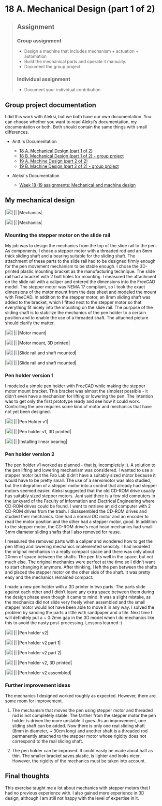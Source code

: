 # 18 A. Mechanical Design (part 1 of 2) 

> ## Assignment
>
> ### Group assignment
>
> - Design a machine that includes mechanism + actuation + automation
> - Build the mechanical parts and operate it manually.
> - Document the group project
>
> ### Individual assignment
>
> - Document your individual contribution.

## Group project documentation 

I did this work with Aleksi, but we both have our own documentation. You can choose whether you want to read Aleksi's documentation, my documentation or both. Both should contain the same things with small differences. 

- Antti's Documentation 
    - [18 A. Mechanical Design (part 1 of 2)](../week18/)
    - [18 B. Mechanical Design (part 1 of 2) - group project ](../week18_groupwork/)
    - [19 A. Machine Design (part 2 of 2)](../week19/)
    - [19 B. Machine Design (part 2 of 2) - group project ](../week19_groupwork/)

- Aleksi's Documentation 
    - [Week 18-19 assignments: Mechanical and machine design](https://almyllym.gitlab.io/FabLab-courses/week-assignment18.html)

## My mechanical design 

|![](../images/week18/cad_mechanics_1.resized.png)|
||
|Mechanics|

|![](../images/week18/cad_mechanics_2.resized.png)|
||
|Mechanics|

### Mounting the stepper motor on the slide rail 

My job was to design the mechanics from the top of the slide rail to the pen. As components, I chose a stepper motor with a threaded rod and an 8mm thick sliding shaft and a bearing suitable for the sliding shaft. The attachment of these parts to the slide rail had to be designed firmly enough for the pen movement mechanism to be stable enough. I chose the 3D-printed plastic mounting bracket as the manufacturing technique. The slide rail had a bracket with 2 bolt holes for mounting. I measured the attachment on the slide rail with a caliper and entered the dimensions into the FreeCAD model. The stepper motor was NEMA 17 compliant, so I took the exact dimensions of the motor mount from the data sheet and modeled the mount with FreeCAD. In addition to the stepper motor, an 8mm sliding shaft was added to the bracket, which I fitted next to the stepper motor so that everything fit nicely into the mounting on the slide rail. The purpose of the sliding shaft is to stabilize the mechanics of the pen holder to a certain position and to enable the use of a threaded shaft. The attached picture should clarify the matter. 

|![](../images/week18/cad_motor_mount.resized.png)|
||
|Motor mount|

|![](../images/week18/motor_mount_1.resized.jpg)|
||
|Motor mount, 3D printed|

|![](../images/week18/motor_mount_2.resized.jpg)|
||
|Slide rail and shaft mounted|

|![](../images/week18/motor_mount_3.resized.jpg)|
||
|Slide rail and shaft mounted|

### Pen holder version 1 

I modeled a simple pen holder with FreeCAD while making the stepper motor mount bracket. This bracket was almost the simplest possible - it didn’t even have a mechanism for lifting or lowering the pen. The intention was to get only the first prototype ready and see how it could work. Controlling the pen requires some kind of motor and mechanics that have not yet been designed. 

|![](../images/week18/cad_pen_holder_v1.resized.png)|
||
|Pen Holder v1|

|![](../images/week18/pen_holder_v1.resized.jpg)|
||
|Pen holder v1, 3D printed|

|![](../images/week18/install_bearing.resized.jpg)|
||
|Installing linear bearing|

### Pen holder version 2 

The pen holder v1 worked as planned - that is, incompletely :). A solution to the pen lifting and lowering mechanism was considered. I wanted to use a stepper motor but the Fab Lab didn’t have a suitably sized motor because it would have to be pretty small. The use of a servomotor was also studied, but the integration of a stepper motor into a control that already had stepper motors seemed easier. Aleksi suggested that the old CD-ROM drive usually has suitably sized stepper motors. Jani said there is a few old computers in the junkyard of the Faculty of Information and Electrical Engineering where CD-ROM drives could be found. I went to retrieve an old computer with 2 CD-ROM drives from the trash. I disassembled the CD-ROM drives and studied their mechanics. One had a normal DC motor and an encoder to read the motor position and the other had a stepper motor, good. In addition to the stepper motor, the CD-ROM drive's read head mechanics had small 3mm diameter sliding shafts that I also removed for reuse. 

I measured the removed parts with a caliper and wondered how to get the pen lifting and lowering mechanics implemented sensibly. I had modeled the original mechanics in a really compact space and there was only about 20mm of space between the shafts. The pen fits well in the space, but not much else. The original mechanics were perfect at the time so I didn’t want to start changing it anymore. After thinking, I left the pen between the shafts and placed the stepper motor on the other side of the shaft. It was pretty easy and the mechanics remained compact. 

I made a new pen holder with a 3D printer in two parts. The parts slide against each other and I didn’t leave any extra space between them during the design phase even though it came to mind. It was a slight mistake, as the mechanics did not slide very freely when assembled and the small stepper motor would not have been able to move it in any way. I solved the problem by sanding the parts a little with sandpaper and a file. Next time I will definitely put a ~ 0.2mm gap in the 3D model when I do mechanics like this to avoid the nasty post-processing. Lessons learned :)

|![](../images/week18/cad_pen_holder_v2.resized.png)|
||
|Pen holder v2|

|![](../images/week18/cad_pen_holder_v2_1.resized.png)|
||
|Pen holder v2 part 1|

|![](../images/week18/cad_pen_holder_v2_2.resized.png)|
||
|Pen holder v2 part 2|

|![](../images/week18/pen_holder_v2_parts.resized.jpg)|
||
|Pen holder v2, 3D printed|

|![](../images/week18/pen_holder_v2.resized.jpg)|
||
|Pen holder v2 assembled|

### Further improvement ideas 

The mechanics I designed worked roughly as expected. However, there are some room for improvement. 

1) The mechanism that moves the pen using stepper motor and threaded rod is not completely stable. The farther from the stepper motor the pen holder is driven the more unstable it goes. As an improvement, one sliding shaft can be added. Now there is only one real sliding shaft (8mm in diameter, ~ 30cm long) and another shaft is a threaded rod permanently attached to the stepper motor whose rigidity does not correspond to the real sliding shaft. 

2) The pen holder can be improved. It could easily be made about half as thin. The smaller bracket saves plastic, is lighter and looks nicer. However, the rigidity of the mechanics must be taken into account. 

## Final thoughts 

This exercise taught me a lot about mechanics with stepper motors that I had no previous experience with. I also gained more experience in 3D design, although I am still not happy with the level of expertise in it. 


